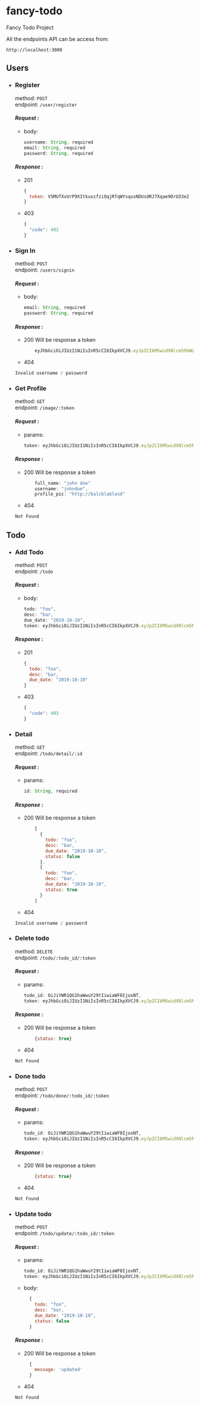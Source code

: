 # fancy-todo

Fancy Todo Project

All the endpoints API can be access from:
```jacascript
http://localhost:3000
```

## Users
+ ### Register
  method: `POST`<br>
  endpoint: `/user/register`
  
  #### _Request_ :
  * body: 
    ```javascript
    username: String, required
    email: String, required
    password: String, required
    ```
    
  #### _Response_ :
  - 201
    ```javascript
    {
      token: V5MUfXvUrP9XItkuxzfziOqjRTqWYsqusNDUsORJ7Xqae9OrU33e2
    }
    ```
  - 403
    ```javascript
    {
      "code": 403
    }
    ```
+ ### Sign In
  method: `POST`<br>
  endpoint: `/users/signin`
  
  #### _Request_ :
  * body: 
    ```javascript
    email: String, required
    password: String, required
    ```
    
  #### _Response_ :
  - 200
    Will be response a token
    ```javascript
        eyJhbGciOiJIUzI1NiIsInR5cCI6IkpXVCJ9.eyJpZCI6MSwidXNlcm5hbWUiOiJiYWR1IiwiZW1haWwiOiJiYWR1QG1haWwuY29tIiwiaWF0IjoxNTY0OTkzNzgxfQ.Q4JKT7BRNCPOGUgTF-9NQTU2YASPRg7a3kO72fpPRY8
    ```
   - 404
    ```javascript
    Invalid username / password
    ```
+ ### Get Profile
  method: `GET`<br>
  endpoint: `/image/:token`
  
  #### _Request_ :
  * params: 
    ```javascript
    token: eyJhbGciOiJIUzI1NiIsInR5cCI6IkpXVCJ9.eyJpZCI6MSwidXNlcm5hbWUiOiJiYWR1IiwiZW1haWwiOiJiYWR1QG1haWwuY29tIiwiaWF0IjoxNTY0OTkzNzgxfQ.Q4JKT7BRNCPOGUgTF-9NQTU2YASPRg7a3kO72fpPRY8
    ```
    
  #### _Response_ :
  - 200
    Will be response a token
    ```javascript
        full_name: "john doe"
        username: "johndoe",
        profile_pic: "http://balcblablasd"
    ```
   - 404
    ```javascript
    Not Found
    ```

## Todo
+ ### Add Todo
  method: `POST`<br>
  endpoint: `/todo`
  
  #### _Request_ :
  * body: 
    ```javascript
    todo: "foo",
    desc: "bar, 
    due_date: "2019-10-10",
    token: eyJhbGciOiJIUzI1NiIsInR5cCI6IkpXVCJ9.eyJpZCI6MSwidXNlcm5hbWUiOiJiYWR1IiwiZW1haWwiOiJiYWR1QG1haWwuY29tIiwiaWF0IjoxNTY0OTkzNzgxfQ.Q4JKT7BRNCPOGUgTF-9NQTU2YASPRg7a3kO72fpPRY8
    ```
    
  #### _Response_ :
  - 201
    ```javascript
    {
      todo: "foo",
      desc: "bar, 
      due_date: "2019-10-10"
    }
    ```
  - 403
    ```javascript
    {
      "code": 403
    }
    ```
+ ### Detail
  method: `GET`<br>
  endpoint: `/todo/detail/:id`
  
  #### _Request_ :
  * params: 
    ```javascript
    id: String, required
    ```
    
  #### _Response_ :
  - 200
    Will be response a token
    ```javascript
        [
          {
            todo: "foo",
            desc: "bar, 
            due_date: "2019-10-10", 
            status: false
          }. 
          {
            todo: "foo",
            desc: "bar, 
            due_date: "2019-10-10", 
            status: true
          }
        ]
    ```
   - 404
    ```javascript
    Invalid username / password
    ```
+ ### Delete todo
  method: `DELETE`<br>
  endpoint: `/todo/:todo_id/:token`
  
  #### _Request_ :
  * params: 
    ```javascript
    todo_id: OiJiYWR1QG1haWwuY29tIiwiaWF0IjoxNT,
    token: eyJhbGciOiJIUzI1NiIsInR5cCI6IkpXVCJ9.eyJpZCI6MSwidXNlcm5hbWUiOiJiYWR1IiwiZW1haWwiOiJiYWR1QG1haWwuY29tIiwiaWF0IjoxNTY0OTkzNzgxfQ.Q4JKT7BRNCPOGUgTF-9NQTU2YASPRg7a3kO72fpPRY8
    ```
    
  #### _Response_ :
  - 200
    Will be response a token
    ```javascript
        {status: true}
    ```
   - 404
    ```javascript
    Not Found
    ```
+ ### Done todo
  method: `POST`<br>
  endpoint: `/todo/done/:todo_id/:token`
  
  #### _Request_ :
  * params: 
    ```javascript
    todo_id: OiJiYWR1QG1haWwuY29tIiwiaWF0IjoxNT,
    token: eyJhbGciOiJIUzI1NiIsInR5cCI6IkpXVCJ9.eyJpZCI6MSwidXNlcm5hbWUiOiJiYWR1IiwiZW1haWwiOiJiYWR1QG1haWwuY29tIiwiaWF0IjoxNTY0OTkzNzgxfQ.Q4JKT7BRNCPOGUgTF-9NQTU2YASPRg7a3kO72fpPRY8
    ```
    
  #### _Response_ :
  - 200
    Will be response a token
    ```javascript
        {status: true}
    ```
   - 404
    ```javascript
    Not Found
    ```
+ ### Update todo
  method: `POST`<br>
  endpoint: `/todo/update/:todo_id/:token`
  
  #### _Request_ :
  * params: 
    ```javascript
    todo_id: OiJiYWR1QG1haWwuY29tIiwiaWF0IjoxNT,
    token: eyJhbGciOiJIUzI1NiIsInR5cCI6IkpXVCJ9.eyJpZCI6MSwidXNlcm5hbWUiOiJiYWR1IiwiZW1haWwiOiJiYWR1QG1haWwuY29tIiwiaWF0IjoxNTY0OTkzNzgxfQ.Q4JKT7BRNCPOGUgTF-9NQTU2YASPRg7a3kO72fpPRY8
    ```
  * body: 
    ```javascript
      {
        todo: "foo",
        desc: "bar, 
        due_date: "2019-10-10", 
        status: false
      }
    ```
    
  #### _Response_ :
  - 200
    Will be response a token
    ```javascript
      {
        message: 'updated'
      }
    ```
   - 404
    ```javascript
    Not Found
    ```
